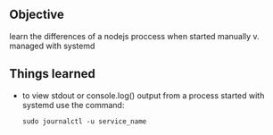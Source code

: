 ## Objective
learn the differences of a nodejs proccess when started manually v.
managed with systemd

## Things learned
- to view stdout or console.log() output from a process started with systemd
  use the command: 

  ```
  sudo journalctl -u service_name
  ```
